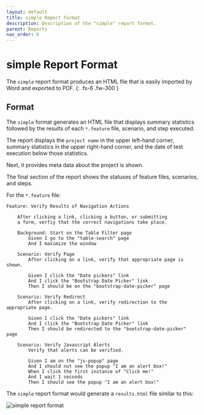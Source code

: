```yaml
---
layout: default
title: simple Report Format
description: Description of the "simple" report format.
parent: Reports
nav_order: 6
---
```


# simple Report Format

The `simple` report format produces an HTML file that is easily imported by Word and exported to PDF.
{: .fs-6 .fw-300 }

## Format

The `simple` format generates an HTML file that displays summary statistics followed by the results of each `*.feature` file, scenario, and step executed.

The report displays the `project name` in the upper left-hand corner, summary statistics in the upper right-hand corner, and the date of test execution below those statistics.

Next, it provides meta data about the project is shown.

The final section of the report shows the statuses of feature files, scenarios, and steps.

For the `*.feature` file:

```gherkin
Feature: Verify Results of Navigation Actions

    After clicking a link, clicking a button, or submitting
    a form, verfiy that the correct navigations take place.

    Background: Start on the Table Filter page
        Given I go to the "table-search" page
        And I maximize the window

    Scenario: Verify Page
        After clicking on a link, verify that appropriate page is shown.

        Given I click the "Date pickers" link
        And I click the "Bootstrap Date Picker" link
        Then I should be on the "bootstrap-date-picker" page

    Scenario: Verify Redirect
        After clicking on a link, verify redirection to the appropriate page.

        Given I click the "Date pickers" link
        And I click the "Bootstrap Date Picker" link
        Then I should be redirected to the "bootstrap-date-picker" page

    Scenario: Verify Javascript Alerts
        Verify that alerts can be verified.

        Given I am on the "js-popup" page
        And I should not see the popup "I am an alert box!"
        When I click the first instance of "Click me!"
        And I wait 1 seconds
        Then I should see the popup "I am an alert box!"
```

The `simple` report format would generate a `results.html` file similar to this:

![simple report format]({{site.baseurl}}/assets/images/simple.png)